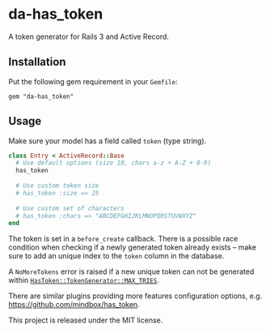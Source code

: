 # da-has_token

A token generator for Rails 3 and Active Record.

## Installation

Put the following gem requirement in your `Gemfile`:

    gem "da-has_token"

## Usage

Make sure your model has a field called `token` (type string).

```ruby
class Entry < ActiveRecord::Base  
  # Use default options (size 10, chars a-z + A-Z + 0-9)
  has_token
  
  # Use custom token size
  # has_token :size => 25
  
  # Use custom set of characters
  # has_token :chars => "ABCDEFGHIJKLMNOPQRSTUVWXYZ"
end
```

The token is set in a `before_create` callback. There is a possible race condition when checking if a newly generated token already exists – make sure to add an unique index to the `token` column in the database.

A `NoMoreTokens` error is raised if a new unique token can not be generated within [`HasToken::TokenGenerator::MAX_TRIES`](https://github.com/die-antwort/da-has_token/blob/master/lib/has_token/token_generator.rb#L4).

There are similar plugins providing more features configuration options, e.g. https://github.com/mindbox/has_token.

This project is released under the MIT license.